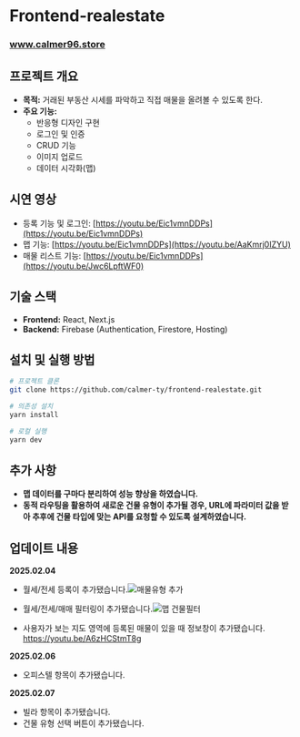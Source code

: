 # Frontend-realestate

### www.calmer96.store

## 프로젝트 개요

- **목적:** 거래된 부동산 시세를 파악하고 직접 매물을 올려볼 수 있도록 한다.
- **주요 기능:**
  - 반응형 디자인 구현
  - 로그인 및 인증
  - CRUD 기능
  - 이미지 업로드
  - 데이터 시각화(맵)

## 시연 영상
  - 등록 기능 및 로그인: [https://youtu.be/Eic1vmnDDPs](https://youtu.be/Eic1vmnDDPs)
  - 맵 기능: [https://youtu.be/Eic1vmnDDPs](https://youtu.be/AaKmrj0IZYU)
  - 매물 리스트 기능: [https://youtu.be/Eic1vmnDDPs](https://youtu.be/Jwc6LpftWF0)
## 기술 스택

- **Frontend:** React, Next.js
- **Backend:** Firebase (Authentication, Firestore, Hosting)

## 설치 및 실행 방법

```bash
# 프로젝트 클론
git clone https://github.com/calmer-ty/frontend-realestate.git

# 의존성 설치
yarn install

# 로컬 실행
yarn dev
```

## 추가 사항

- **맵 데이터를 구마다 분리하여 성능 향상을 하였습니다.**
- **동적 라우팅을 활용하여 새로운 건물 유형이 추가될 경우, URL에 파라미터 값을 받아 추후에 건물 타입에 맞는 API를 요청할 수 있도록 설계하였습니다.**

## 업데이트 내용

**2025.02.04**

- 월세/전세 등록이 추가됐습니다.![매물유형 추가](https://github.com/user-attachments/assets/2bbbf10d-dcfd-42fb-b7cb-9d5427033574)

- 월세/전세/매매 필터링이 추가됐습니다.![맵 건물필터](https://github.com/user-attachments/assets/fe6ad3fc-1412-45c7-b1f4-5449d58a2c8d)

- 사용자가 보는 지도 영역에 등록된 매물이 있을 때 정보창이 추가됐습니다.  https://youtu.be/A6zHCStmT8g



**2025.02.06**

- 오피스텔 항목이 추가됐습니다.

**2025.02.07**

- 빌라 항목이 추가됐습니다.
- 건물 유형 선택 버튼이 추가됐습니다.
